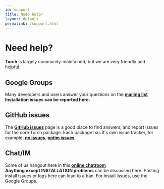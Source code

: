 ```yaml
---
id: support
title: Need help?
layout: default
permalink: /support.html
---
```


# Need help?

**Torch** is largely community-maintained, but we are very friendly and helpful.

## Google Groups

Many developers and users answer your questions on the **[mailing list](https://groups.google.com/forum/embed/?place=forum%2Ftorch7#!forum/torch7)**  
**Installation issues can be reported here.**

## GitHub issues

The **[GitHub issues](https://github.com/torch/torch7/issues)** page is a good place to find answers, and report issues for the core Torch package.
Each package has it's own issue tracker, for example: **[nn issues](https://github.com/torch/nn/issues)**, **[optim issues](https://github.com/torch/optim/issues)**

## Chat/IM
Some of us hangout here in this **[online chatroom](https://gitter.im/torch/torch7)**  
**Anything except INSTALLATION problems** can be discussed here. Posting install issues or logs here can lead to a ban. For install issues, use the Google Groups.


